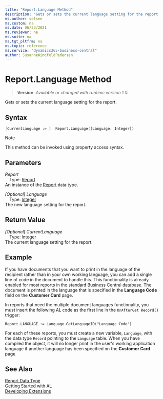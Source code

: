 ```yaml
---
title: "Report.Language Method"
description: "Gets or sets the current language setting for the report."
ms.author: solsen
ms.custom: na
ms.date: 06/23/2021
ms.reviewer: na
ms.suite: na
ms.tgt_pltfrm: na
ms.topic: reference
ms.service: "dynamics365-business-central"
author: SusanneWindfeldPedersen
---
```

[//]: # (START>DO_NOT_EDIT)
[//]: # (IMPORTANT:Do not edit any of the content between here and the END>DO_NOT_EDIT.)
[//]: # (Any modifications should be made in the .xml files in the ModernDev repo.)
# Report.Language Method
> **Version**: _Available or changed with runtime version 1.0._

Gets or sets the current language setting for the report.


## Syntax
```AL
[CurrentLanguage := ]  Report.Language([Language: Integer])
```
> [!NOTE]
> This method can be invoked using property access syntax.
## Parameters
*Report*  
&emsp;Type: [Report](report-data-type.md)  
An instance of the [Report](report-data-type.md) data type.  

*[Optional] Language*  
&emsp;Type: [Integer](../integer/integer-data-type.md)  
The new language setting for the report.  


## Return Value
*[Optional] CurrentLanguage*  
&emsp;Type: [Integer](../integer/integer-data-type.md)  
The current language setting for the report.


[//]: # (IMPORTANT: END>DO_NOT_EDIT)

## Example

If you have documents that you want to print in the language of the recipient rather than in your own working language, you can add a single line of code in the document to handle this. This functionality is already enabled for most reports in the standard Business Central database. The document is printed in the language that is specified in the **Language Code** field on the **Customer Card** page.

In reports that need the multiple document languages functionality, you must insert the following AL code as the first line in the `OnAfterGet Record()` trigger:

`Report.LANGUAGE := Language.GetLanguageID("Language Code")`

For each of these reports, you must create a new variable, `Language`, with the data type `Record` pointing to the `Language` table. When you have compiled the object, it will no longer print in the user's working application language if another language has been specified on the **Customer Card** page.

## See Also
[Report Data Type](report-data-type.md)  
[Getting Started with AL](../../devenv-get-started.md)  
[Developing Extensions](../../devenv-dev-overview.md)
